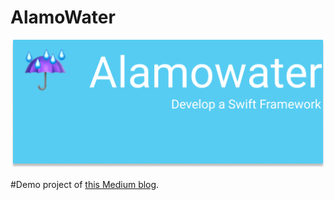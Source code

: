 # AlamoWater
![Alamowater](https://github.com/ZaidPathan/AlamoWater/blob/master/AlamoWater/AlamoWater/Resources/Images/Alamowater.png)

#Demo project of [this Medium blog](https://medium.com/@zaidkhanintel/develop-a-swift-framework-1c7fdda27bf1#.hjf8h4a36).
